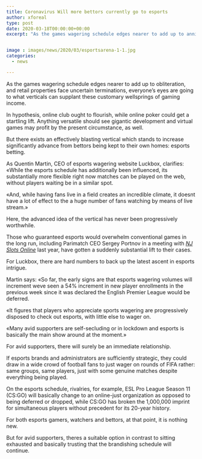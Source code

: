 ```yaml
---
title: Coronavirus Will more bettors currently go to esports
author: xforeal 
type: post
date: 2020-03-18T00:00:00+00:00
excerpt: "As the games wagering schedule edges nearer to add up to annihilation, and retail properties face inconclusive terminations, everyone's eyes are going to what verticals can supplant these conventional wellsprings of gaming revenue "


image : images/news/2020/03/esportsarena-1-1.jpg
categories:
  - news

---
```

As the games wagering schedule edges nearer to add up to obliteration, and retail properties face uncertain terminations, everyone&#8217;s eyes are going to what verticals can supplant these customary wellsprings of gaming income. 

In hypothesis, online club ought to flourish, while online poker could get a startling lift. Anything versatile should see gigantic development and virtual games may profit by the present circumstance, as well. 

But there exists an effectively blasting vertical which stands to increase significantly advance from bettors being kept to their own homes: esports betting. 

As Quentin Martin, CEO of esports wagering website Luckbox, clarifies: &#171;While the esports schedule has additionally been influenced, its substantially more flexible right now matches can be played on the web, without players waiting be in a similar spot. 

&#171;And, while having fans live in a field creates an incredible climate, it doesnt have a lot of effect to the a huge number of fans watching by means of live stream.&#187; 

Here, the advanced idea of the vertical has never been progressively worthwhile. 

Those who guaranteed esports would overwhelm conventional games in the long run, including Parimatch CEO Sergey Portnov in a meeting with _[NJ Slots Online][1]_ last year, have gotten a suddenly substantial lift to their cases. 

For Luckbox, there are hard numbers to back up the latest ascent in esports intrigue. 

Martin says: &#171;So far, the early signs are that esports wagering volumes will increment weve seen a 54&percnt; increment in new player enrollments in the previous week since it was declared the English Premier League would be deferred. 

&#171;It figures that players who appreciate sports wagering are progressively disposed to check out esports, with little else to wager on. 

&#171;Many avid supporters are self-secluding or in lockdown and esports is basically the main show around at the moment.&#187; 

For avid supporters, there will surely be an immediate relationship. 

If esports brands and administrators are sufficiently strategic, they could draw in a wide crowd of football fans to just wager on rounds of FIFA rather: same groups, same players, just with some genuine matches despite everything being played. 

On the esports schedule, rivalries, for example, ESL Pro League Season 11 (CS:GO) will basically change to an online-just organization as opposed to being deferred or dropped, while CS:GO has broken the 1,000,000 imprint for simultaneous players without precedent for its 20-year history. 

For both esports gamers, watchers and bettors, at that point, it is nothing new. 

But for avid supporters, theres a suitable option in contrast to sitting exhausted and basically trusting that the brandishing schedule will continue.

 [1]: #